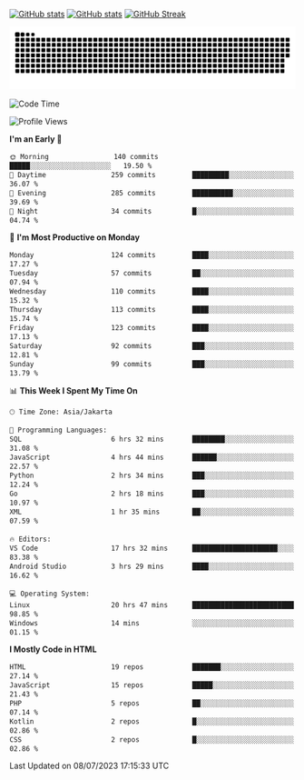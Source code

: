 [![GitHub stats](https://github-readme-stats.vercel.app/api?username=aurelioklv&card_width=500&show_icons=true&rank_icon=github&theme=solarized-dark#gh-dark-mode-only)](https://github.com/anuraghazra/github-readme-stats#gh-dark-mode-only)
[![GitHub stats](https://github-readme-stats.vercel.app/api?username=aurelioklv&card_width=500&show_icons=true&rank_icon=github&theme=buefy#gh-light-mode-only)](https://github.com/anuraghazra/github-readme-stats#gh-light-mode-only)
[![GitHub Streak](https://streak-stats.demolab.com/?user=aurelioklv&card_width=336&theme=solarized-dark)](https://git.io/streak-stats)

<picture>
  <source media="(prefers-color-scheme: dark)" srcset="https://raw.githubusercontent.com/aurelioklv/aurelioklv/snake-output/github-contribution-grid-snake-dark.svg">
  <source media="(prefers-color-scheme: light)" srcset="https://raw.githubusercontent.com/aurelioklv/aurelioklv/snake-output/github-contribution-grid-snake.svg">
  <img alt="github contribution grid snake animation" src="https://raw.githubusercontent.com/aurelioklv/aurelioklv/snake-output/github-contribution-grid-snake.svg">
</picture>

<!--START_SECTION:waka-->
![Code Time](http://img.shields.io/badge/Code%20Time-102%20hrs-blue)

![Profile Views](http://img.shields.io/badge/Profile%20Views-0-blue)

**I'm an Early 🐤** 

```text
🌞 Morning                140 commits         █████░░░░░░░░░░░░░░░░░░░░   19.50 % 
🌆 Daytime                259 commits         █████████░░░░░░░░░░░░░░░░   36.07 % 
🌃 Evening                285 commits         ██████████░░░░░░░░░░░░░░░   39.69 % 
🌙 Night                  34 commits          █░░░░░░░░░░░░░░░░░░░░░░░░   04.74 % 
```
📅 **I'm Most Productive on Monday** 

```text
Monday                   124 commits         ████░░░░░░░░░░░░░░░░░░░░░   17.27 % 
Tuesday                  57 commits          ██░░░░░░░░░░░░░░░░░░░░░░░   07.94 % 
Wednesday                110 commits         ████░░░░░░░░░░░░░░░░░░░░░   15.32 % 
Thursday                 113 commits         ████░░░░░░░░░░░░░░░░░░░░░   15.74 % 
Friday                   123 commits         ████░░░░░░░░░░░░░░░░░░░░░   17.13 % 
Saturday                 92 commits          ███░░░░░░░░░░░░░░░░░░░░░░   12.81 % 
Sunday                   99 commits          ███░░░░░░░░░░░░░░░░░░░░░░   13.79 % 
```


📊 **This Week I Spent My Time On** 

```text
🕑︎ Time Zone: Asia/Jakarta

💬 Programming Languages: 
SQL                      6 hrs 32 mins       ████████░░░░░░░░░░░░░░░░░   31.08 % 
JavaScript               4 hrs 44 mins       ██████░░░░░░░░░░░░░░░░░░░   22.57 % 
Python                   2 hrs 34 mins       ███░░░░░░░░░░░░░░░░░░░░░░   12.24 % 
Go                       2 hrs 18 mins       ███░░░░░░░░░░░░░░░░░░░░░░   10.97 % 
XML                      1 hr 35 mins        ██░░░░░░░░░░░░░░░░░░░░░░░   07.59 % 

🔥 Editors: 
VS Code                  17 hrs 32 mins      █████████████████████░░░░   83.38 % 
Android Studio           3 hrs 29 mins       ████░░░░░░░░░░░░░░░░░░░░░   16.62 % 

💻 Operating System: 
Linux                    20 hrs 47 mins      █████████████████████████   98.85 % 
Windows                  14 mins             ░░░░░░░░░░░░░░░░░░░░░░░░░   01.15 % 
```

**I Mostly Code in HTML** 

```text
HTML                     19 repos            ███████░░░░░░░░░░░░░░░░░░   27.14 % 
JavaScript               15 repos            █████░░░░░░░░░░░░░░░░░░░░   21.43 % 
PHP                      5 repos             ██░░░░░░░░░░░░░░░░░░░░░░░   07.14 % 
Kotlin                   2 repos             █░░░░░░░░░░░░░░░░░░░░░░░░   02.86 % 
CSS                      2 repos             █░░░░░░░░░░░░░░░░░░░░░░░░   02.86 % 
```




 Last Updated on 08/07/2023 17:15:33 UTC
<!--END_SECTION:waka-->
